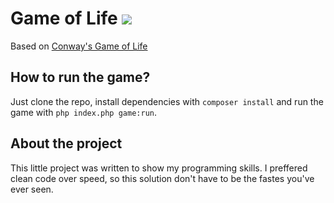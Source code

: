 # Game of Life ![](https://travis-ci.org/jandlouhy/game-of-life.svg?branch=master)
Based on [Conway's Game of Life](https://en.wikipedia.org/wiki/Conway%27s_Game_of_Life)

## How to run the game?
Just clone the repo, install dependencies with `composer install` and run the game with `php index.php game:run`.

## About the project
This little project was written to show my programming skills. I preffered clean code over speed, so this solution don't have to be the fastes you've ever seen.
